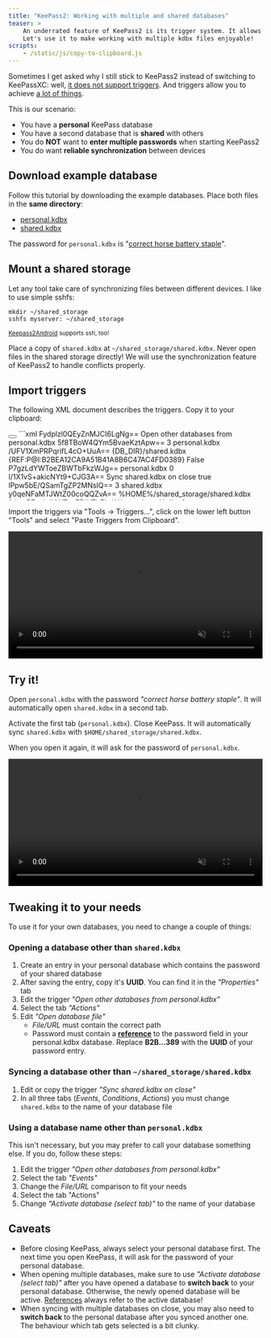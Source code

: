 ```yaml
---
title: "KeePass2: Working with multiple and shared databases"
teaser: >
    An underrated feature of KeePass2 is its trigger system. It allows a lot of custom behaviour.
    Let's use it to make working with multiple kdbx files enjoyable!
scripts:
    - /static/js/copy-to-clipboard.js
---
```


Sometimes I get asked why I still stick to KeePass2 instead of switching to KeePassXC:
well, [it does not support triggers](https://github.com/keepassxreboot/keepassxc/issues/1016). And triggers allow you to
achieve [a lot of things](https://keepass.info/help/kb/trigger_examples.html).

This is our scenario:

- You have a **personal** KeePass database
- You have a second database that is **shared** with others
- You do **NOT** want to **enter multiple passwords** when starting KeePass2
- You do want **reliable synchronization** between devices

## Download example database

Follow this tutorial by downloading the example databases. Place both files in the **same directory**:

- [<i class="fas fa-download"></i> personal.kdbx](personal.kdbx)
- [<i class="fas fa-download"></i> shared.kdbx](shared.kdbx)

The password for `personal.kdbx` is "[correct horse battery staple](https://xkcd.com/936/)".

## Mount a shared storage

Let any tool take care of synchronizing files between different devices. I like to use simple sshfs:

```shell
mkdir ~/shared_storage
sshfs myserver: ~/shared_storage
```

<small>[Keepass2Android](https://play.google.com/store/apps/details?id=keepass2android.keepass2android) supports ssh, too!</small>

Place a copy of `shared.kdbx` at `~/shared_storage/shared.kdbx`.
Never open files in the shared storage directly!
We will use the synchronization feature of KeePass2 to handle conflicts properly.

## Import triggers

The following XML document describes the triggers. Copy it to your clipboard:

<div style="height: 10em; overflow: auto; margin: 1em 0; ">
<button class="copy-to-clipboard"></button>
```xml
<?xml version="1.0" encoding="utf-8"?>
<TriggerCollection xmlns:xsd="http://www.w3.org/2001/XMLSchema"
                   xmlns:xsi="http://www.w3.org/2001/XMLSchema-instance">
	<Triggers>
		<Trigger>
			<Guid>Fydplzl0QEyZnMJCI6LgNg==</Guid>
			<Name>Open other databases from personal.kdbx</Name>
			<Events>
				<Event>
					<TypeGuid>5f8TBoW4QYm5BvaeKztApw==</TypeGuid>
					<Parameters>
						<Parameter>3</Parameter>
						<Parameter>personal.kdbx</Parameter>
					</Parameters>
				</Event>
			</Events>
			<Conditions />
			<Actions>
				<Action>
					<TypeGuid>/UFV1XmPRPqrifL4cO+UuA==</TypeGuid>
					<Parameters>
						<Parameter>{DB_DIR}/shared.kdbx</Parameter>
						<Parameter />
						<Parameter />
						<Parameter>{REF:P@I:B2BEA12CA9A51B41A8B6C47AC4FD0389}</Parameter>
						<Parameter />
						<Parameter>False</Parameter>
					</Parameters>
				</Action>
				<Action>
					<TypeGuid>P7gzLdYWToeZBWTbFkzWJg==</TypeGuid>
					<Parameters>
						<Parameter>personal.kdbx</Parameter>
						<Parameter>0</Parameter>
					</Parameters>
				</Action>
			</Actions>
		</Trigger>
		<Trigger>
			<Guid>I/1X1vS+akicNYt9+CJG3A==</Guid>
			<Name>Sync shared.kdbx on close</Name>
			<TurnOffAfterAction>true</TurnOffAfterAction>
			<Events>
				<Event>
					<TypeGuid>lPpw5bE/QSamTgZP2MNslQ==</TypeGuid>
					<Parameters>
						<Parameter>3</Parameter>
						<Parameter>shared.kdbx</Parameter>
					</Parameters>
				</Event>
			</Events>
			<Conditions>
				<Condition>
					<TypeGuid>y0qeNFaMTJWtZ00coQQZvA==</TypeGuid>
					<Parameters>
						<Parameter>%HOME%/shared_storage/shared.kdbx</Parameter>
					</Parameters>
					<Negate>false</Negate>
				</Condition>
			</Conditions>
			<Actions>
				<Action>
					<TypeGuid>P7gzLdYWToeZBWTbFkzWJg==</TypeGuid>
					<Parameters>
						<Parameter>shared.kdbx</Parameter>
						<Parameter>0</Parameter>
					</Parameters>
				</Action>
				<Action>
					<TypeGuid>Iq135Bd4Tu2ZtFcdArOtTQ==</TypeGuid>
					<Parameters>
						<Parameter>%HOME%/shared_storage/shared.kdbx</Parameter>
						<Parameter />
						<Parameter />
					</Parameters>
				</Action>
			</Actions>
		</Trigger>
	</Triggers>
</TriggerCollection>
```
</div>

Import the triggers via "Tools -> Triggers...", click on the lower left button "Tools" and select "Paste Triggers from Clipboard".

<video width="100%" autoplay loop muted>
    <source src="keepass-import-triggers.mp4" type="video/mp4">
</video>

## Try it!

Open `personal.kdbx` with the password *"correct horse battery staple"*. It will automatically open `shared.kdbx` in a second tab.

Activate the first tab (`personal.kdbx`). Close KeePass.
It will automatically sync `shared.kdbx` with `$HOME/shared_storage/shared.kdbx`.

When you open it again, it will ask for the password of `personal.kdbx`.

<video width="100%" autoplay loop muted>
    <source src="keepass-trigger-demo.mp4" type="video/mp4">
</video>

## Tweaking it to your needs

To use it for your own databases, you need to change a couple of things:

### Opening a database other than `shared.kdbx`

1. Create an entry in your personal database which contains the password of your shared database
2. After saving the entry, copy it's **UUID**. You can find it in the *"Properties"* tab
3. Edit the trigger *"Open other databases from personal.kdbx"*
4. Select the tab *"Actions"*
5. Edit *"Open database file"*
    - *File/URL* must contain the correct path
    - Password must contain a **[reference](https://keepass.info/help/base/fieldrefs.html#syntax)** to
      the password field in your personal.kdbx database. Replace **B2B...389** with the **UUID** of your
      password entry.

### Syncing a database other than `~/shared_storage/shared.kdbx`

1. Edit or copy the trigger *"Sync shared.kdbx on close"*
2. In all three tabs (*Events*, *Conditions*, *Actions*) you must change `shared.kdbx` to the name of your database file

### Using a database name other than `personal.kdbx`

This isn't necessary, but you may prefer to call your database something else. If you do, follow these steps:

1. Edit the trigger *"Open other databases from personal.kdbx"*
2. Select the tab *"Events"*
3. Change the *File/URL* comparison to fit your needs
4. Select the tab "Actions"
5. Change *"Activate database (select tab)"* to the name of your database


## Caveats

- Before closing KeePass, always select your personal database first.
  The next time you open KeePass, it will ask for the password of your personal database.
- When opening multiple databases, make sure to use *"Activate database (select tab)"* after
  you have opened a database to **switch back** to your personal database. Otherwise, the newly
  opened database will be active.
  [References](https://keepass.info/help/base/fieldrefs.html#syntax) always refer to the
  active database!
- When syncing with multiple databases on close, you may also need to **switch back** to the
  personal database after you synced another one. The behaviour which tab gets selected is
  a bit clunky.
